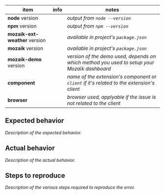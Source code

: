item                           | info       | notes
-------------------------------|------------|---------------------------------------------------------------------------------------------
**node** version               |            | *output from `node --version`*
**npm** version                |            | *output from `npm --version`*
**mozaik-ext-weather** version |            | *available in project's `package.json`*
**mozaik** version             |            | *available in project's `package.json`*
**mozaik-demo** version        |            | *version of the demo used, depends on which method you used to setup your Mozaïk dashboard*
**component**                  |            | *name of the extension's component or `client` if it's related to the extension's client*
**browser**                    |            | *browser used, applyable if the issue is not related to the client*

## Expected behavior

*Description of the expected behavior.*

## Actual behavior

*Description of the actual behavior.*

## Steps to reproduce

*Description of the various steps required to reproduce the error.*

